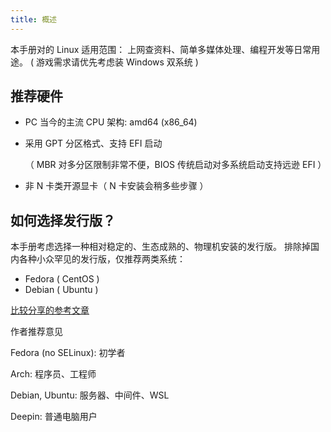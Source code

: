 ```yaml
---
title: 概述
---
```


本手册对的 Linux 适用范围：
上网查资料、简单多媒体处理、编程开发等日常用途。
( 游戏需求请优先考虑装 Windows 双系统 )

## 推荐硬件

- PC 当今的主流 CPU 架构: amd64 (x86_64)
- 采用 GPT 分区格式、支持 EFI 启动

  （ MBR 对多分区限制非常不便，BIOS 传统启动对多系统启动支持远逊 EFI ）

- 非 N 卡类开源显卡（ N 卡安装会稍多些步骤 ）

## 如何选择发行版？

本手册考虑选择一种相对稳定的、生态成熟的、物理机安装的发行版。
排除掉国内各种小众罕见的发行版，仅推荐两类系统：

- Fedora ( CentOS )
- Debian ( Ubuntu )

[比较分享的参考文章](https://www.toutiao.com/article/6710056109211648523/)

<!-- todo: explain -->

<!-- todo: 美化 -->

作者推荐意见

Fedora (no SELinux): 初学者

Arch: 程序员、工程师

Debian, Ubuntu: 服务器、中间件、WSL

Deepin: 普通电脑用户
